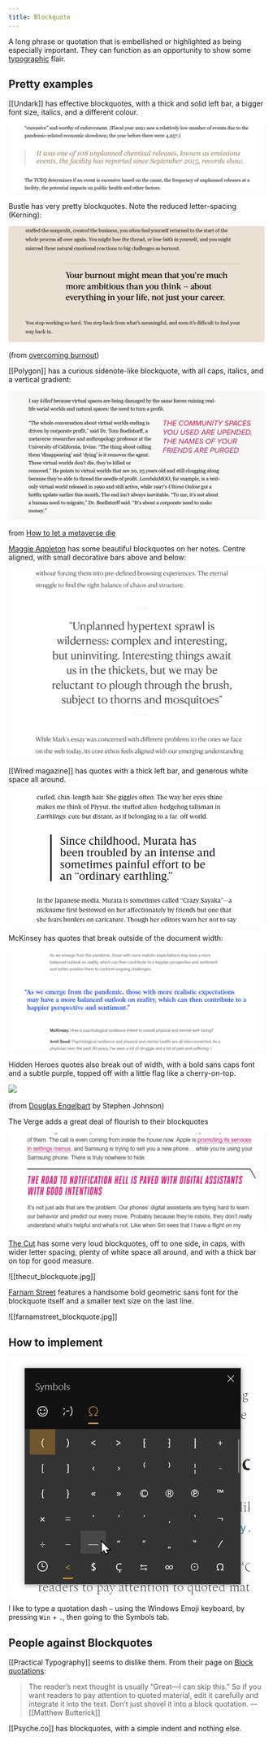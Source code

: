 ```yaml
---
title: Blockquote
---
```


A long phrase or quotation that is embellished or highlighted as being especially important. They can function as an opportunity to show some [typographic](notes/typography) flair.

## Pretty examples

[[Undark]] has effective blockquotes, with a thick and solid left bar, a bigger font size, italics, and a different colour.

![](notes/images/undark_blockquote.jpg)

Bustle has very pretty blockquotes. Note the reduced letter-spacing (Kerning):

![](notes/images/Bustle%20blockquote.jpg)

(from [overcoming burnout](
https://www.bustle.com/wellness/overcoming-burnout-self-care))

[[Polygon]] has a curious sidenote-like blockquote, with all caps, italics, and a vertical gradient:

![](notes/images/Polygon_side_quote.jpg)

from [How to let a metaverse die](https://www.polygon.com/23025632/metaverse-mmo-ending)

[Maggie Appleton](notes/Maggie%20Appleton) has some beautiful blockquotes on her notes. Centre aligned, with small decorative bars above and below:

![](notes/images/Maggie%20Appleton%20blockquote.png)

[[Wired magazine]] has quotes with a thick left bar, and generous white space all around.

![](notes/images/Wired%20magazine%20blockquote.png)

McKinsey has quotes that break outside of the document width:

![](notes/images/McKinsey%20blockquote.jpg)

Hidden Heroes quotes also break out of width, with a bold sans caps font and a subtle purple, topped off with a little flag like a cherry-on-top.

![](https://pbs.twimg.com/media/Fb2f0dSVsAAJKxE?format=jpg&name=4096x4096)

(from [Douglas Engelbart](https://hiddenheroes.netguru.com/douglas-engelbart) by Stephen Johnson)

The Verge adds a great deal of flourish to their blockquotes

![](notes/images/theverge_blockquote.jpg)

[The Cut](https://www.thecut.com/article/meghan-markle-profile-interview.html) has some very loud blockquotes, off to one side, in caps, with wider letter spacing, plenty of white space all around, and with a thick bar on top for good measure.

![[thecut_blockquote.jpg]]

[Farnam Street](https://fs.blog/munger-worldly-wisdom/?ref=refind) features a handsome bold geometric sans font for the blockquote itself and a smaller text size on the last line.

![[farnamstreet_blockquote.jpg]]

## How to implement

![](notes/images/windows10_emoji_keyboard_symbols.jpg)

I like to type a quotation dash `—` using the Windows Emoji keyboard, by pressing `Win` + `.`, then going to the Symbols tab.

## People against Blockquotes

[[Practical Typography]] seems to dislike them. From their page on [Block quotations](https://practicaltypography.com/block-quotations.html):

> The reader’s next thought is usually “Great—I can skip this.” So if you want readers to pay attention to quoted material, edit it carefully and integrate it into the text. Don’t just shovel it into a block quotation.
> —[[Matthew Butterick]]

[[Psyche.co]] has blockquotes, with a simple indent and nothing else.
